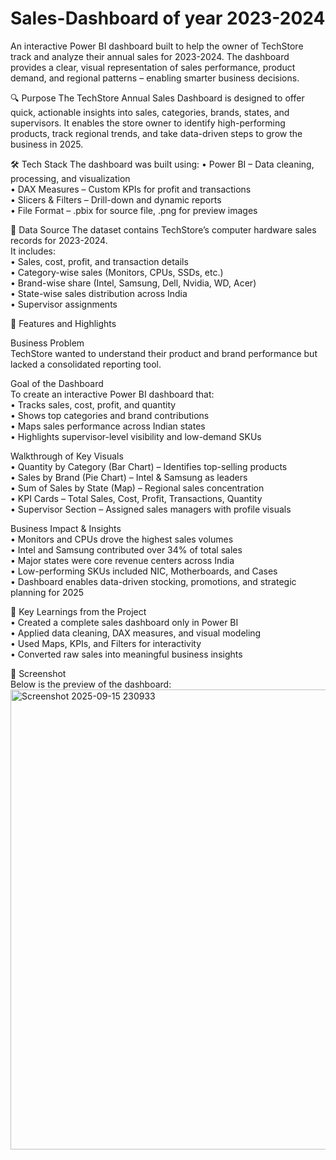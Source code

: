 # Sales-Dashboard of year 2023-2024
An interactive Power BI dashboard built to help the owner of TechStore track and analyze their annual sales for 2023-2024.
The dashboard provides a clear, visual representation of sales performance, product demand, and regional patterns – enabling smarter business decisions.

🔍 Purpose
The TechStore Annual Sales Dashboard is designed to offer quick, actionable insights into sales, categories, brands, states, and supervisors.
It enables the store owner to identify high-performing products, track regional trends, and take data-driven steps to grow the business in 2025.

🛠 Tech Stack
The dashboard was built using:
• Power BI – Data cleaning, processing, and visualization  
• DAX Measures – Custom KPIs for profit and transactions  
• Slicers & Filters – Drill-down and dynamic reports  
• File Format – .pbix for source file, .png for preview images  

📂 Data Source
The dataset contains TechStore’s computer hardware sales records for 2023-2024.  
It includes:  
• Sales, cost, profit, and transaction details  
• Category-wise sales (Monitors, CPUs, SSDs, etc.)  
• Brand-wise share (Intel, Samsung, Dell, Nvidia, WD, Acer)  
• State-wise sales distribution across India  
• Supervisor assignments  

🌟 Features and Highlights

Business Problem  
TechStore wanted to understand their product and brand performance but lacked a consolidated reporting tool.  

Goal of the Dashboard  
To create an interactive Power BI dashboard that:  
• Tracks sales, cost, profit, and quantity  
• Shows top categories and brand contributions  
• Maps sales performance across Indian states  
• Highlights supervisor-level visibility and low-demand SKUs  

Walkthrough of Key Visuals  
• Quantity by Category (Bar Chart) – Identifies top-selling products  
• Sales by Brand (Pie Chart) – Intel & Samsung as leaders  
• Sum of Sales by State (Map) – Regional sales concentration  
• KPI Cards – Total Sales, Cost, Profit, Transactions, Quantity  
• Supervisor Section – Assigned sales managers with profile visuals  

Business Impact & Insights  
• Monitors and CPUs drove the highest sales volumes  
• Intel and Samsung contributed over 34% of total sales  
• Major states were core revenue centers across India  
• Low-performing SKUs included NIC, Motherboards, and Cases  
• Dashboard enables data-driven stocking, promotions, and strategic planning for 2025  

📌 Key Learnings from the Project  
• Created a complete sales dashboard only in Power BI  
• Applied data cleaning, DAX measures, and visual modeling  
• Used Maps, KPIs, and Filters for interactivity  
• Converted raw sales into meaningful business insights  

📸 Screenshot  
Below is the preview of the dashboard:
<img width="1325" height="736" alt="Screenshot 2025-09-15 230933" src="https://github.com/user-attachments/assets/fd8fe9e6-e3c0-469b-b1d0-489df745f6d1" />
